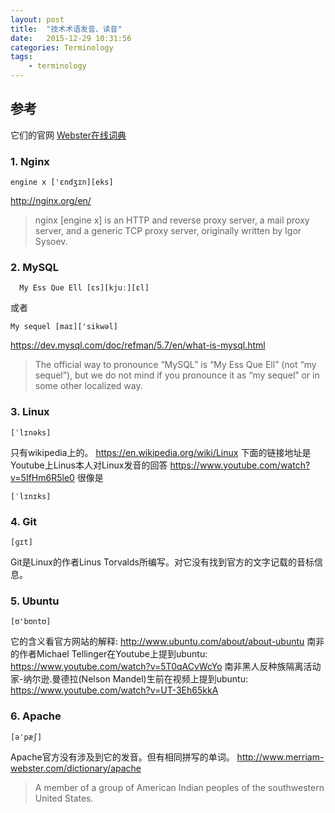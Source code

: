 ```yaml
---
layout: post
title:  "技术术语发音、读音"
date:   2015-12-29 10:31:56
categories: Terminology
tags:
    - terminology
---
```


## 参考
它们的官网
[Webster在线词典](http://www.merriam-webster.com/)


### 1. Nginx
```
engine x ['ɛndʒɪn][eks]
```
http://nginx.org/en/
>nginx [engine x] is an HTTP and reverse proxy server, a mail proxy server, and a generic TCP proxy server, originally written by Igor Sysoev.

### 2. MySQL
```
  My Ess Que Ell [ɛs][kjuː][ɛl]
```
或者
```
My sequel [maɪ]['sikwəl]
```
https://dev.mysql.com/doc/refman/5.7/en/what-is-mysql.html
>The official way to pronounce “MySQL” is “My Ess Que Ell” (not “my sequel”), but we do not mind if you pronounce it as “my sequel” or in some other localized way.

### 3. Linux
```
[ˈlɪnəks]
```
只有wikipedia上的。
https://en.wikipedia.org/wiki/Linux
下面的链接地址是Youtube上Linus本人对Linux发音的回答
https://www.youtube.com/watch?v=5IfHm6R5le0
很像是
```
[ˈlɪnɪks]
```

### 4. Git
```
[ɡɪt]
```
Git是Linux的作者Linus Torvalds所编写。对它没有找到官方的文字记载的音标信息。

### 5. Ubuntu
```
[ʊ'bʊntʊ]
```
它的含义看官方网站的解释:
http://www.ubuntu.com/about/about-ubuntu
南非的作者Michael Tellinger在Youtube上提到ubuntu:
https://www.youtube.com/watch?v=5T0qACvWcYo
南非黑人反种族隔离活动家-纳尔逊.曼德拉(Nelson Mandel)生前在视频上提到ubuntu:
https://www.youtube.com/watch?v=UT-3Eh65kkA

### 6. Apache
```
[ə'pæʃ]
```
Apache官方没有涉及到它的发音。但有相同拼写的单词。
http://www.merriam-webster.com/dictionary/apache
>A member of a group of American Indian peoples of the southwestern United States.
